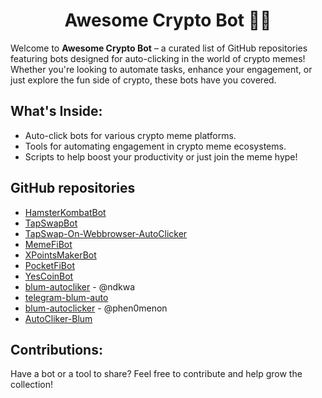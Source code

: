 <h1 align="center">Awesome Crypto Bot 🤖🚀</h1>

Welcome to <strong>Awesome Crypto Bot</strong> – a curated list of GitHub repositories featuring bots designed for auto-clicking in the world of crypto memes! Whether you're looking to automate tasks, enhance your engagement, or just explore the fun side of crypto, these bots have you covered.

## What's Inside:
- Auto-click bots for various crypto meme platforms.
- Tools for automating engagement in crypto meme ecosystems.
- Scripts to help boost your productivity or just join the meme hype!

## GitHub repositories

- [HamsterKombatBot](https://github.com/shamhi/HamsterKombatBot)
- [TapSwapBot](https://github.com/shamhi/TapSwapBot)
- [TapSwap-On-Webbrowser-AutoClicker](https://github.com/oguzhanyazman/TapSwap-On-Webbrowser-AutoClicker)
- [MemeFiBot](https://github.com/shamhi/MemeFiBot)
- [XPointsMakerBot](https://github.com/shamhi/XPointsMakerBot)
- [PocketFiBot](https://github.com/shamhi/PocketFiBot)
- [YesCoinBot](https://github.com/shamhi/YesCoinBot)
- [blum-autocliker](https://github.com/ndkwa/blum-autocliker) - @ndkwa
- [telegram-blum-auto](https://github.com/flaming-chameleon/telegram-blum-auto)
- [blum-autoclicker](https://github.com/phen0menon/blum-autoclicker) - @phen0menon
- [AutoCliker-Blum](https://github.com/0x-John/AutoCliker-Blum)

## Contributions:

Have a bot or a tool to share? Feel free to contribute and help grow the collection!
